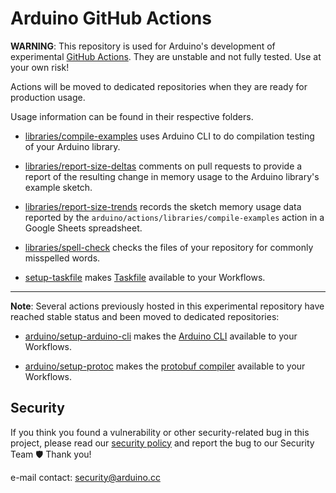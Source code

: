 # Arduino GitHub Actions

**WARNING**: This repository is used for Arduino's development of experimental
[GitHub Actions](https://github.com/features/actions). They are unstable and not
fully tested. Use at your own risk!

Actions will be moved to dedicated repositories when they are ready for
production usage.

Usage information can be found in their respective folders.

* [libraries/compile-examples](./libraries/compile-examples) uses Arduino CLI to
do compilation testing of your Arduino library.

* [libraries/report-size-deltas](./libraries/report-size-deltas) comments on
pull requests to provide a report of the resulting change in memory usage to the
Arduino library's example sketch.

* [libraries/report-size-trends](./libraries/report-size-trends) records the
sketch memory usage data reported by the
`arduino/actions/libraries/compile-examples` action in a Google Sheets
spreadsheet.

* [libraries/spell-check](./libraries/spell-check) checks the files of your
repository for commonly misspelled words.

* [setup-taskfile](./setup-taskfile) makes [Taskfile](https://taskfile.dev/#/)
available to your Workflows.

---
**Note**: Several actions previously hosted in this experimental repository have
reached stable status and been moved to dedicated repositories:

* [arduino/setup-arduino-cli](https://github.com/arduino/setup-arduino-cli) makes the
[Arduino CLI](https://github.com/Arduino/arduino-cli)
available to your Workflows.

* [arduino/setup-protoc](https://github.com/arduino/setup-protoc) makes the
[protobuf compiler](https://github.com/protocolbuffers/protobuf)
available to your Workflows.

## Security

If you think you found a vulnerability or other security-related bug in this project, please read our
[security policy](https://github.com/arduino/actions/security/policy) and report the bug to our Security Team 🛡️
Thank you!

e-mail contact: security@arduino.cc
